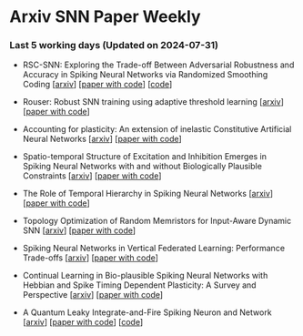 # Arxiv SNN Paper Weekly


 ### **Last 5 working days (Updated on 2024-07-31)** 


- RSC-SNN: Exploring the Trade-off Between Adversarial Robustness and Accuracy in Spiking Neural Networks via Randomized Smoothing Coding [[arxiv](https://arxiv.org/abs/2407.20099)] [[paper with code](https://paperswithcode.com/paper/rsc-snn-exploring-the-trade-off-between)] [[code](https://github.com/KemingWu/RSC-SNN)]

- Rouser: Robust SNN training using adaptive threshold learning [[arxiv](https://arxiv.org/abs/2407.19566)] [[paper with code](https://paperswithcode.com/paper/rouser-robust-snn-training-using-adaptive)]

- Accounting for plasticity: An extension of inelastic Constitutive Artificial Neural Networks [[arxiv](https://arxiv.org/abs/2407.19326)] [[paper with code](https://paperswithcode.com/paper/accounting-for-plasticity-an-extension-of)]

- Spatio-temporal Structure of Excitation and Inhibition Emerges in Spiking Neural Networks with and without Biologically Plausible Constraints [[arxiv](https://arxiv.org/abs/2407.18917)] [[paper with code](https://paperswithcode.com/paper/spatio-temporal-structure-of-excitation-and)]

- The Role of Temporal Hierarchy in Spiking Neural Networks [[arxiv](https://arxiv.org/abs/2407.18838)] [[paper with code](https://paperswithcode.com/paper/the-role-of-temporal-hierarchy-in-spiking)]

- Topology Optimization of Random Memristors for Input-Aware Dynamic SNN [[arxiv](https://arxiv.org/abs/2407.18625)] [[paper with code](https://paperswithcode.com/paper/topology-optimization-of-random-memristors)]

- Spiking Neural Networks in Vertical Federated Learning: Performance Trade-offs [[arxiv](https://arxiv.org/abs/2407.17672)] [[paper with code](https://paperswithcode.com/paper/spiking-neural-networks-in-vertical-federated)]

- Continual Learning in Bio-plausible Spiking Neural Networks with Hebbian and Spike Timing Dependent Plasticity: A Survey and Perspective [[arxiv](https://arxiv.org/abs/2407.17305)] [[paper with code](https://paperswithcode.com/paper/continual-learning-in-bio-plausible-spiking)]

- A Quantum Leaky Integrate-and-Fire Spiking Neuron and Network [[arxiv](https://arxiv.org/abs/2407.16398)] [[paper with code](https://paperswithcode.com/paper/a-quantum-leaky-integrate-and-fire-spiking)] [[code](https://github.com/deanbrand/QSNN)]

